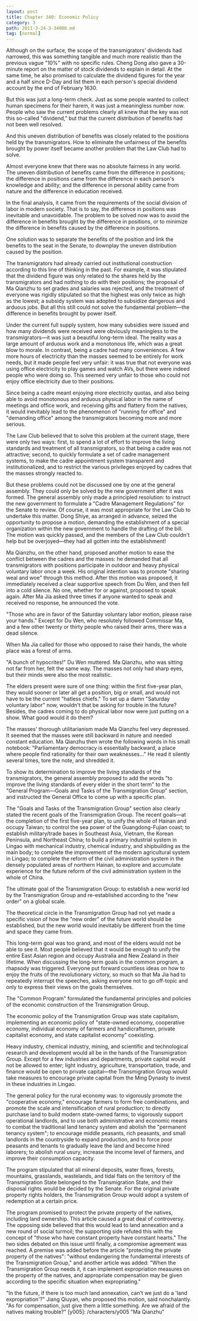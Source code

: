 ```yaml
---
layout: post
title: Chapter 340: Economic Policy
category: 3
path: 2011-3-24-3-34000.md
tag: [normal]
---
```


Although on the surface, the scope of the transmigrators' dividends had narrowed, this was something tangible and much more realistic than the previous vague "10%" with no specific rules. Cheng Dong also gave a 30-minute report on the matter of stock dividends to explain in detail. At the same time, he also promised to calculate the dividend figures for the year and a half since D-Day and list them in each person's special dividend account by the end of February 1630.

But this was just a long-term check. Just as some people wanted to collect human specimens for their harem, it was just a meaningless number now. People who saw the current problems clearly all knew that the key was not this so-called "dividend," but that the current distribution of benefits had not been well resolved.

And this uneven distribution of benefits was closely related to the positions held by the transmigrators. How to eliminate the unfairness of the benefits brought by power itself became another problem that the Law Club had to solve.

Almost everyone knew that there was no absolute fairness in any world. The uneven distribution of benefits came from the difference in positions; the difference in positions came from the difference in each person's knowledge and ability; and the difference in personal ability came from nature and the difference in education received.

In the final analysis, it came from the requirements of the social division of labor in modern society. That is to say, the difference in positions was inevitable and unavoidable. The problem to be solved now was to avoid the difference in benefits brought by the difference in positions, or to minimize the difference in benefits caused by the difference in positions.

One solution was to separate the benefits of the position and link the benefits to the seat in the Senate, to downplay the uneven distribution caused by the position.

The transmigrators had already carried out institutional construction according to this line of thinking in the past. For example, it was stipulated that the dividend figure was only related to the shares held by the transmigrators and had nothing to do with their positions; the proposal of Ma Qianzhu to set grades and salaries was rejected, and the treatment of everyone was rigidly stipulated so that the highest was only twice as high as the lowest; a subsidy system was adopted to subsidize dangerous and arduous jobs. But all this still could not solve the fundamental problem—the difference in benefits brought by power itself.

Under the current full supply system, how many subsidies were issued and how many dividends were received were obviously meaningless to the transmigrators—it was just a beautiful long-term ideal. The reality was a large amount of arduous work and a monotonous life, which was a great blow to morale. In contrast, being a cadre had many conveniences. A few more hours of electricity than the masses seemed to be entirely for work needs, but it made people feel very unfair: it was true that not everyone was using office electricity to play games and watch AVs, but there were indeed people who were doing so. This seemed very unfair to those who could not enjoy office electricity due to their positions.

Since being a cadre meant enjoying more electricity quotas, and also being able to avoid monotonous and arduous physical labor in the name of meetings and office work, and receiving gifts and flattery from the natives, it would inevitably lead to the phenomenon of "running for office" and "demanding office" among the transmigrators becoming more and more serious.

The Law Club believed that to solve this problem at the current stage, there were only two ways: first, to spend a lot of effort to improve the living standards and treatment of all transmigrators, so that being a cadre was not attractive; second, to quickly formulate a set of cadre management systems, to make the cadre appointment system transparent and institutionalized, and to restrict the various privileges enjoyed by cadres that the masses strongly reacted to.

But these problems could not be discussed one by one at the general assembly. They could only be solved by the new government after it was formed. The general assembly only made a principled resolution: to instruct the new government to formulate a "Cadre Management Regulations" for the Senate to review. Of course, it was most appropriate for the Law Club to undertake this matter. Dong Shiye, as arranged in advance, seized the opportunity to propose a motion, demanding the establishment of a special organization within the new government to handle the drafting of the bill. The motion was quickly passed, and the members of the Law Club couldn't help but be overjoyed—they had all gotten into the establishment!

Ma Qianzhu, on the other hand, proposed another motion to ease the conflict between the cadres and the masses: he demanded that all transmigrators with positions participate in outdoor and heavy physical voluntary labor once a week. His original intention was to promote "sharing weal and woe" through this method. After this motion was proposed, it immediately received a clear supportive speech from Du Wen, and then fell into a cold silence. No one, whether for or against, proposed to speak again. After Ma Jia asked three times if anyone wanted to speak and received no response, he announced the vote.

"Those who are in favor of the Saturday voluntary labor motion, please raise your hands." Except for Du Wen, who resolutely followed Commissar Ma, and a few other twenty or thirty people who raised their arms, there was a dead silence.

When Ma Jia called for those who opposed to raise their hands, the whole place was a forest of arms.

"A bunch of hypocrites!" Du Wen muttered. Ma Qianzhu, who was sitting not far from her, felt the same way. The masses not only had sharp eyes, but their minds were also the most realistic.

The elders present were sure of one thing: within the first five-year plan, they would sooner or later all get a position, big or small, and would not have to be the current "hatless chiefs." To set up a damn "Saturday voluntary labor" now, wouldn't that be asking for trouble in the future? Besides, the cadres coming to do physical labor now were just putting on a show. What good would it do them?

The masses' thorough utilitarianism made Ma Qianzhu feel very depressed. It seemed that the masses were still backward in nature and needed constant education. Ma Qianzhu then wrote the following words in his small notebook: "Parliamentary democracy is essentially backward, a place where people find rationality for their own weaknesses..." He read it silently several times, tore the note, and shredded it.

To show its determination to improve the living standards of the transmigrators, the general assembly proposed to add the words "to improve the living standards of every elder in the short term" to the "General Program—Goals and Tasks of the Transmigration Group" section, and instructed the General Office to come up with a specific plan.

The "Goals and Tasks of the Transmigration Group" section also clearly stated the recent goals of the Transmigration Group. The recent goals—at the completion of the first five-year plan, to unify the whole of Hainan and occupy Taiwan; to control the sea power of the Guangdong-Fujian coast; to establish military/trade bases in Southeast Asia, Vietnam, the Korean Peninsula, and Northeast China; to build a primary industrial system in Lingao with mechanical industry, chemical industry, and shipbuilding as the main body; to complete the improvement of the modern agricultural system in Lingao; to complete the reform of the civil administration system in the densely populated areas of northern Hainan, to explore and accumulate experience for the future reform of the civil administration system in the whole of China.

The ultimate goal of the Transmigration Group: to establish a new world led by the Transmigration Group and re-established according to the "new order" on a global scale.

The theoretical circle in the Transmigration Group had not yet made a specific vision of how the "new order" of the future world should be established, but the new world would inevitably be different from the time and space they came from.

This long-term goal was too grand, and most of the elders would not be able to see it. Most people believed that it would be enough to unify the entire East Asian region and occupy Australia and New Zealand in their lifetime. When discussing the long-term goals in the common program, a rhapsody was triggered. Everyone put forward countless ideas on how to enjoy the fruits of the revolutionary victory, so much so that Ma Jia had to repeatedly interrupt the speeches, asking everyone not to go off-topic and only to express their views on the goals themselves.

The "Common Program" formulated the fundamental principles and policies of the economic construction of the Transmigration Group.

The economic policy of the Transmigration Group was state capitalism, implementing an economic policy of "state-owned economy, cooperative economy, individual economy of farmers and handicraftsmen, private capitalist economy, and state capitalist economy" coexisting.

Heavy industry, chemical industry, mining, and scientific and technological research and development would all be in the hands of the Transmigration Group. Except for a few industries and departments, private capital would not be allowed to enter; light industry, agriculture, transportation, trade, and finance would be open to private capital—the Transmigration Group would take measures to encourage private capital from the Ming Dynasty to invest in these industries in Lingao.

The general policy for the rural economy was: to vigorously promote the "cooperative economy," encourage farmers to form free combinations, and promote the scale and intensification of rural production; to directly purchase land to build modern state-owned farms; to vigorously support operational landlords, and to use both administrative and economic means to combat the traditional land tenancy system and abolish the "permanent tenancy system"; to encourage middle peasants, rich peasants, and small landlords in the countryside to expand production, and to force poor peasants and tenants to gradually leave the land and become hired laborers; to abolish rural usury, increase the income level of farmers, and improve their consumption capacity.

The program stipulated that all mineral deposits, water flows, forests, mountains, grasslands, wastelands, and tidal flats on the territory of the Transmigration State belonged to the Transmigration State, and their disposal rights would be decided by the Senate. For the original private property rights holders, the Transmigration Group would adopt a system of redemption at a certain price.

The program promised to protect the private property of the natives, including land ownership. This article caused a great deal of controversy. The opposing side believed that this would lead to land annexation and a new round of social turmoil; the supporting side refuted this with the concept of "those who have constant property have constant hearts." The two sides debated on this issue until finally, a compromise agreement was reached. A premise was added before the article "protecting the private property of the natives": "without endangering the fundamental interests of the Transmigration Group," and another article was added: "When the Transmigration Group needs it, it can implement expropriation measures on the property of the natives, and appropriate compensation may be given according to the specific situation when expropriating."

"In the future, if there is too much land annexation, can't we just do a 'land expropriation'?" Jiang Qiuyan, who proposed this motion, said nonchalantly. "As for compensation, just give them a little something. Are we afraid of the natives making trouble?"
[y005]: /characters/y005 "Ma Qianzhu"